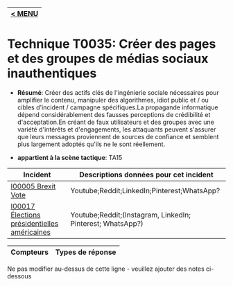 |[< MENU](../../README.md)|
|---|
# Technique T0035: Créer des pages et des groupes de médias sociaux inauthentiques

* **Résumé**: Créer des actifs clés de l'ingénierie sociale nécessaires pour amplifier le contenu, manipuler des algorithmes, idiot public et / ou cibles d'incident / campagne spécifiques.La propagande informatique dépend considérablement des fausses perceptions de crédibilité et d'acceptation.En créant de faux utilisateurs et des groupes avec une variété d'intérêts et d'engagements, les attaquants peuvent s'assurer que leurs messages proviennent de sources de confiance et semblent plus largement adoptés qu'ils ne le sont réellement.

* **appartient à la scène tactique**: TA15


|Incident |Descriptions données pour cet incident |
|-------- |-------------------- |
|[I00005 Brexit Vote](../generated_pages/incidents/I00005.md) |Youtube;Reddit;LinkedIn;Pinterest;WhatsApp?|
|[I00017 Élections présidentielles américaines](../generated_pages/incidents/I00017.md) |Youtube;Reddit;(Instagram, LinkedIn; Pinterest; WhatsApp?) ||[I00032 Kavanaugh](../generated_pages/incidents/I00032.md) |Youtube;Reddit;(Instagram, LinkedIn; Pinterest; WhatsApp?) |



|Compteurs |Types de réponse |
|-------- |-------------- |


Ne pas modifier au-dessus de cette ligne - veuillez ajouter des notes ci-dessous